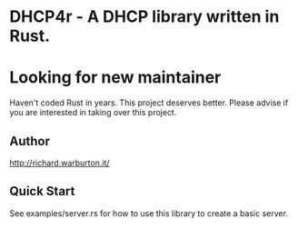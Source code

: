# DHCP4r - A DHCP library written in Rust.

# Looking for new maintainer
Haven't coded Rust in years. This project deserves better. Please advise if you are interested in taking over this project.

## Author
http://richard.warburton.it/

## Quick Start
See examples/server.rs for how to use this library to create a basic server.
